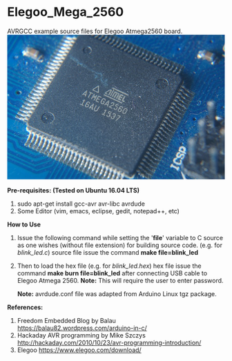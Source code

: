 # Elegoo_Mega_2560
AVRGCC example source files for Elegoo Atmega2560 board.
![alt text](https://github.com/enthusiasticgeek/Elegoo_Mega_2560/blob/master/arduino_2560.jpg "ARDUINO")

**Pre-requisites: (Tested on Ubuntu 16.04 LTS)**

1. sudo apt-get install gcc-avr avr-libc avrdude 
2. Some Editor (vim, emacs, eclipse, gedit, notepad++, etc) 

**How to Use**

1. Issue the following command while setting the '**file**' variable to C source as one wishes (without file extension) for building source code. (e.g. for *blink_led.c*) source file issue the command **make file=blink_led**
2. Then to load the hex file (e.g. for *blink_led.hex*) hex file issue the command **make burn file=blink_led** after connecting USB cable to Elegoo Atmega 2560.
   **Note:** This will require the user to enter password.
   
   **Note:** avrdude.conf file was adapted from Arduino Linux tgz package.
      
**References:**
   
1. Freedom Embedded Blog by Balau https://balau82.wordpress.com/arduino-in-c/
2. Hackaday AVR programming by Mike Szczys http://hackaday.com/2010/10/23/avr-programming-introduction/
3. Elegoo https://www.elegoo.com/download/
